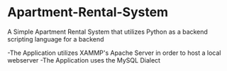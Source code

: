 # Apartment-Rental-System
A Simple Apartment Rental System that utilizes Python as a backend scripting language for a backend


-The Application utilizes XAMMP's Apache Server in order to host a local webserver
-The Application uses the MySQL Dialect
